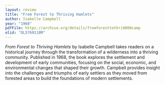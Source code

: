 ```yaml
---
layout: review
title: "From Forest to Thriving Hamlets"
author: Isabelle Campbell
year: "1968"
pdfFile: https://archive.org/details/fromforesttothri0000camp
olid: "OL5769118M"
---
```

*From Forest to Thriving Hamlets* by Isabelle Campbell takes readers on a historical journey through the transformation of a wilderness into a thriving community. Published in 1968, the book explores the settlement and development of early communities, focusing on the social, economic, and environmental changes that shaped their growth. Campbell provides insight into the challenges and triumphs of early settlers as they moved from forested areas to build the foundations of modern settlements.

